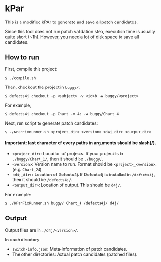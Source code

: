 # kPar
This is a modified kPAr to generate and save all patch candidates.

Since this tool does not run patch validation step, execution time is usually quite short (~1h).
However, you need a lot of disk space to save all candidates.

## How to run  
First, compile this project:
```
$ ./compile.sh
```

Then, checkout the project in `buggy/`:
```
$ defects4j checkout -p <subject> -v <id>b -w buggy/<project>
```
For example,
```
$ defects4j checkout -p Chart -v 4b -w buggy/Chart_4
```

Next, run script to generate patch candidates:
```
$ ./KParFixRunner.sh <project_dir> <version> <d4j_dir> <output_dir>
```
#### Important: last character of every paths in arguments should be slash(/).
* ```<project_dir>```: Location of projects. If your project is in ```./buggy/Chart_1/```, then it should be ```./buggy/```.
* ```<version>```: Version name to run. Format should be ```<project>_<version>```. (e.g. ```Chart_24```)
* ```<d4j_dir>```: Location of Defects4j. If Defects4j is installed in ```/defects4j```, then it should be ```/defects4j/```.
* `<output_dir>`: Location of output. This should be `d4j/`.
  
For example:
```
$ ./KParFixRunner.sh buggy/ Chart_4 /defects4j/ d4j/
```

## Output
Output files are in ```./d4j/<version>/```.

In each directory:
* ```switch-info.json```: Meta-information of patch candidates.
* The other directories: Actual patch candidates (patched files).